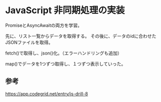 JavaScript 非同期処理の実装
==================
PromiseとAsyncAwaitの両方を学習。

先に、リスト一覧からデータを取得する。
その後に、データのidに合わせたJSONファイルを取得。

fetch()で取得し、json()化。（エラーハンドリングも追加）

map()でデータを1つずつ取得し、１つずつ表示していった。


  
参考  
---------------------------------
https://app.codegrid.net/entry/js-drill-8